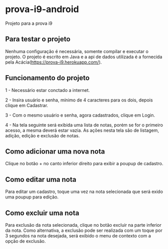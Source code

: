 # prova-i9-android
Projeto para a prova i9

## Para testar o projeto
Nenhuma configuração é necessária, somente compilar e executar o projeto.
O projeto é escrito em Java e a api de dados utilizada é a fornecida pela Acácia(https://prova-i9.herokuapp.com/).

## Funcionamento do projeto
1 - Necessário estar conctado a internet.

2 - Insira usuário e senha, mínimo de 4 caracteres para os dois, depois clique em Cadastrar.

3 - Com o mesmo usuário e senha, agora cadastrados, clique em Login.

4 - Na tela seguinte será exibida uma lista de notas, porém se for o primeiro acesso, a mesma deverá estar vazia. As ações nesta tela são de listagem, adição, edição e exclusão de notas.

## Como adicionar uma nova nota
 Clique no botão + no canto inferior direito para exibir a poupup de cadastro.

## Como editar uma nota
 Para editar um cadastro, toque uma vez na nota selecionada que será exido uma poupup para edição.

## Como excluir uma nota
 Para exclusão da nota selecionada, clique no botão excluir na parte inferior da nota. Como alternativa, a exclusão pode ser realizada com um toque por 3 segundos na nota desejada, será exibido o menu de contexto com a opção de exclusão.
